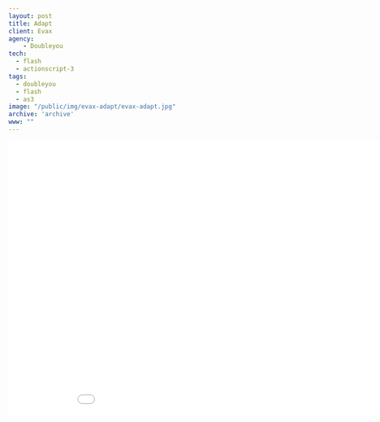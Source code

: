 ```yaml
---
layout: post
title: Adapt
client: Evax
agency:
    - Doubleyou
tech:
  - flash
  - actionscript-3
tags:
  - doubleyou
  - flash
  - as3
image: "/public/img/evax-adapt/evax-adapt.jpg"
archive: 'archive'
www: ""
---
```


<iframe width="960" height="540" src="//www.youtube.com/embed/LbIDj8tChgU?rel=0&vq=hd720" frameborder="0" allowfullscreen></iframe>
